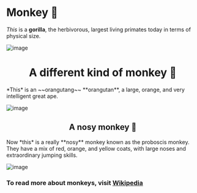 # Monkey 🦍 
*This* is a **gorilla**, the herbivorous, largest living primates today in terms of physical size.

![image](https://github.com/dhdfw7/Monke/assets/145697378/af6beca4-4e3d-462f-86a6-1085bd98e70d)

<h1 align="center"> A different kind of monkey 🦧 </h1>
*This* is an ~~orangutang~~ **orangutan**, a large, orange, and very intelligent great ape.

![image](https://github.com/dhdfw7/Monke/assets/145697378/976f2b7b-7c65-4aa0-8e61-3247061dcf7c)

<h2 align="center"> A nosy monkey 👃 </h2>
Now *this* is a really **nosy** monkey known as the proboscis monkey. They have a mix of red, orange, and yellow coats, with large noses and extraordinary jumping skills.

![image](https://github.com/dhdfw7/All-the-Monkeys/assets/145697378/4ab6166e-9674-4bf7-9831-ff611eaf48ea)
### To read more about monkeys, visit [Wikipedia](https://en.wikipedia.org/wiki/Monkey)
